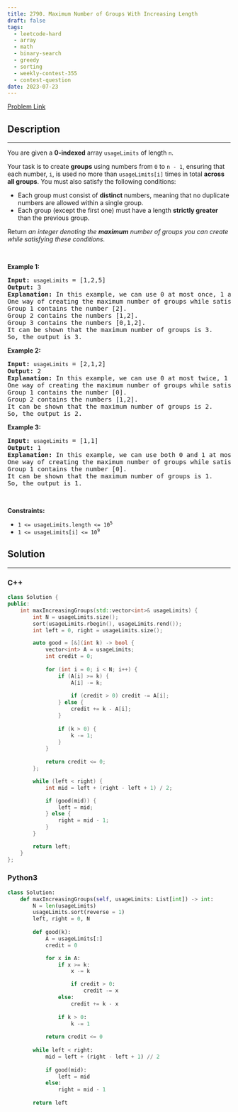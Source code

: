 ```yaml
---
title: 2790. Maximum Number of Groups With Increasing Length
draft: false
tags: 
  - leetcode-hard
  - array
  - math
  - binary-search
  - greedy
  - sorting
  - weekly-contest-355
  - contest-question
date: 2023-07-23
---
```


[Problem Link](https://leetcode.com/problems/maximum-number-of-groups-with-increasing-length/)

## Description

---
<p>You are given a <strong>0-indexed</strong> array <code>usageLimits</code> of length <code>n</code>.</p>

<p>Your task is to create <strong>groups</strong> using numbers from <code>0</code> to <code>n - 1</code>, ensuring that each number, <code>i</code>, is used no more than <code>usageLimits[i]</code> times in total <strong>across all groups</strong>. You must also satisfy the following conditions:</p>

<ul>
	<li>Each group must consist of <strong>distinct </strong>numbers, meaning that no duplicate numbers are allowed within a single group.</li>
	<li>Each group (except the first one) must have a length <strong>strictly greater</strong> than the previous group.</li>
</ul>

<p>Return <em>an integer denoting the <strong>maximum</strong> number of groups you can create while satisfying these conditions.</em></p>

<p>&nbsp;</p>
<p><strong class="example">Example 1:</strong></p>

<pre>
<strong>Input:</strong> <code>usageLimits</code> = [1,2,5]
<strong>Output:</strong> 3
<strong>Explanation:</strong> In this example, we can use 0 at most once, 1 at most twice, and 2 at most five times.
One way of creating the maximum number of groups while satisfying the conditions is: 
Group 1 contains the number [2].
Group 2 contains the numbers [1,2].
Group 3 contains the numbers [0,1,2]. 
It can be shown that the maximum number of groups is 3. 
So, the output is 3. </pre>

<p><strong class="example">Example 2:</strong></p>

<pre>
<strong>Input:</strong> <code>usageLimits</code> = [2,1,2]
<strong>Output:</strong> 2
<strong>Explanation:</strong> In this example, we can use 0 at most twice, 1 at most once, and 2 at most twice.
One way of creating the maximum number of groups while satisfying the conditions is:
Group 1 contains the number [0].
Group 2 contains the numbers [1,2].
It can be shown that the maximum number of groups is 2.
So, the output is 2. 
</pre>

<p><strong class="example">Example 3:</strong></p>

<pre>
<strong>Input:</strong> <code>usageLimits</code> = [1,1]
<strong>Output:</strong> 1
<strong>Explanation:</strong> In this example, we can use both 0 and 1 at most once.
One way of creating the maximum number of groups while satisfying the conditions is:
Group 1 contains the number [0].
It can be shown that the maximum number of groups is 1.
So, the output is 1. 
</pre>

<p>&nbsp;</p>
<p><strong>Constraints:</strong></p>

<ul>
	<li><code>1 &lt;= usageLimits.length &lt;= 10<sup>5</sup></code></li>
	<li><code>1 &lt;= usageLimits[i] &lt;= 10<sup>9</sup></code></li>
</ul>


## Solution

---
### C++
``` cpp title='maximum-number-of-groups-with-increasing-length'
class Solution {
public:
    int maxIncreasingGroups(std::vector<int>& usageLimits) {
        int N = usageLimits.size();
        sort(usageLimits.rbegin(), usageLimits.rend());
        int left = 0, right = usageLimits.size();

        auto good = [&](int k) -> bool {
            vector<int> A = usageLimits;
            int credit = 0;
            
            for (int i = 0; i < N; i++) {
                if (A[i] >= k) {
                    A[i] -= k;
                    
                    if (credit > 0) credit -= A[i];
                } else {
                    credit += k - A[i];
                }
                
                if (k > 0) {
                    k -= 1;
                }
            }
            
            return credit <= 0;
        };

        while (left < right) {
            int mid = left + (right - left + 1) / 2;

            if (good(mid)) {
                left = mid;
            } else {
                right = mid - 1;
            }
        }

        return left;
    }
};

```
### Python3
``` py title='maximum-number-of-groups-with-increasing-length'
class Solution:
    def maxIncreasingGroups(self, usageLimits: List[int]) -> int:
        N = len(usageLimits)
        usageLimits.sort(reverse = 1)
        left, right = 0, N
        
        def good(k):            
            A = usageLimits[:]
            credit = 0

            for x in A:
                if x >= k:
                    x -= k

                    if credit > 0:
                        credit -= x
                else:
                    credit += k - x
                
                if k > 0:
                    k -= 1
            
            return credit <= 0
        
        while left < right:
            mid = left + (right - left + 1) // 2
            
            if good(mid):    
                left = mid
            else:
                right = mid - 1
        
        return left
    
        
        
```


